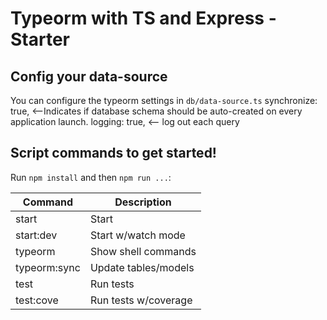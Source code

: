 # Typeorm with TS and Express - Starter

## Config your data-source
You can configure the typeorm settings in
`db/data-source.ts`
synchronize: true, <--Indicates if database schema should be auto-created on every application launch.
logging: true, <-- log out each query

## Script commands to get started!
Run `npm install` and then `npm run ...`:

| Command     | Description          |
|-------------|----------------------|
| start       | Start                |
| start:dev   | Start w/watch mode   |
| typeorm     | Show shell commands  |
| typeorm:sync| Update tables/models |
| test        | Run tests            |
| test:cove   | Run tests w/coverage |


